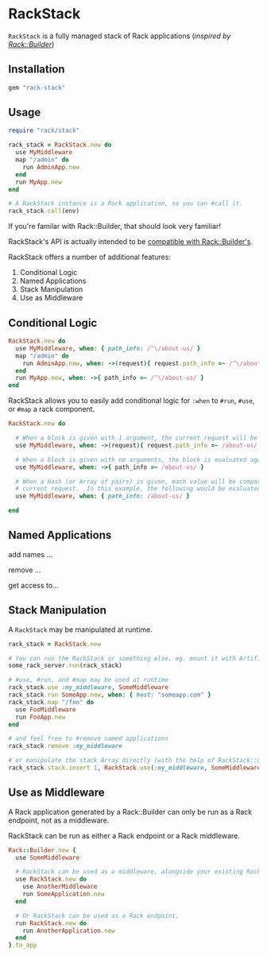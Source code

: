 RackStack
=========

`RackStack` is a fully managed stack of Rack applications (*inspired by [Rack::Builder][]*)

Installation
------------

```ruby
gem "rack-stack"
```

Usage
-----

```ruby
require "rack/stack"

rack_stack = RackStack.new do
  use MyMiddleware
  map "/admin" do
    run AdminApp.new
  end
  run MyApp.new
end

# A RackStack instance is a Rack application, so you can #call it.
rack_stack.call(env)
```
If you're familar with Rack::Builder, that should look very familiar!

RackStack's API is actually intended to be [compatible with Rack::Builder's][compatibility].

RackStack offers a number of additional features:

 1. Conditional Logic
 1. Named Applications
 1. Stack Manipulation
 1. Use as Middleware

Conditional Logic
-----------------

```ruby
RackStack.new do
  use MyMiddleware, when: { path_info: /^\/about-us/ }
  map "/admin" do
    run AdminApp.new, when: ->(request){ request.path_info =~ /^\/about-us/ }
  end
  run MyApp.new, when: ->{ path_info =~ /^\/about-us/ }
end
```
RackStack allows you to easily add conditional logic for `:when` to `#run`, `#use`, or `#map` a rack component.

```ruby
RackStack.new do

  # When a block is given with 1 argument, the current request will be yielded (as a Rack::Request)
  use MyMiddleware, when: ->(request){ request.path_info =~ /about-us/ }

  # When a block is given with no arguments, the block is evaluated against the current request
  use MyMiddleware, when: ->{ path_info =~ /about-us/ }

  # When a Hash (or Array of pairs) is given, each value will be compared against the value from the 
  # current request.  In this example, the following would be evaluated: /about-us === "<the path info>"
  use MyMiddleware, when: { path_info: /about-us/ }

end
```

Named Applications
------------------

add names ...

remove ...

get access to...

Stack Manipulation
------------------

A `RackStack` may be manipulated at runtime.

```ruby
rack_stack = RackStack.new

# You can run the RackStack or something else, eg. mount it with Artifice
some_rack_server.run(rack_stack)

# #use, #run, and #map may be used at runtime
rack_stack.use :my_middleware, SomeMiddleware
rack_stack.run SomeApp.new, when: { host: "someapp.com" }
rack_stack.map "/foo" do
  use FooMiddleware
  run FooApp.new
end

# and feel free to #remove named applications
rack_stack.remove :my_middleware

# or manipulate the stack Array directly (with the help of RackStack::use/run/map)
rack_stack.stack.insert 1, RackStack.use(:my_middleware, SomeMiddleware)
```

Use as Middleware
-----------------

A Rack application generated by a Rack::Builder can only be run as a Rack endpoint,
not as a middleware.

RackStack can be run as either a Rack endpoint or a Rack middleware.

```ruby
Rack::Builder.new {
  use SomeMiddleware

  # RackStack can be used as a middleware, alongside your existing Rack components
  use RackStack.new do
    use AnotherMiddleware
    run SomeApplication.new
  end

  # Or RackStack can be used as a Rack endpoint.
  run RackStack.new do
    run AnotherApplication.new  
  end
}.to_app
```

[Rack::Builder]: http://rack.rubyforge.org/doc/classes/Rack/Builder.html
[compatibility]: https://github.com/remi/rack-stack/tree/master/spec/rack-builder-compatibility
